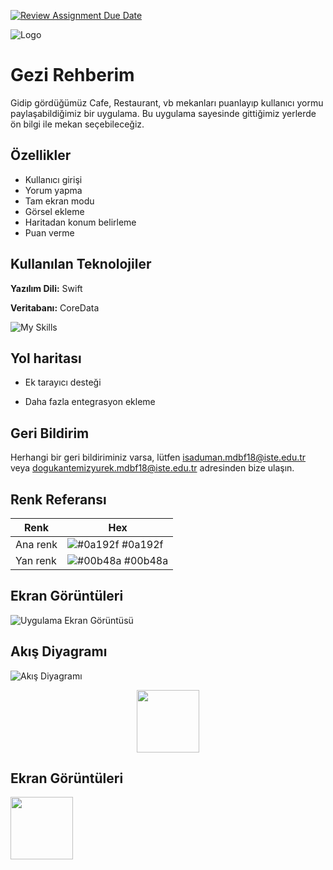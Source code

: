 [![Review Assignment Due Date](https://classroom.github.com/assets/deadline-readme-button-24ddc0f5d75046c5622901739e7c5dd533143b0c8e959d652212380cedb1ea36.svg)](https://classroom.github.com/a/QA5O9x4M)

![Logo](https://iili.io/HS2f7s4.png)

    
# Gezi Rehberim

Gidip gördüğümüz Cafe, Restaurant, vb mekanları puanlayıp kullanıcı yormu paylaşabildiğimiz bir uygulama. Bu uygulama sayesinde gittiğimiz yerlerde ön bilgi ile mekan seçebileceğiz.


## Özellikler

- Kullanıcı girişi
- Yorum yapma
- Tam ekran modu
- Görsel ekleme
- Haritadan konum belirleme
- Puan verme
 

  
## Kullanılan Teknolojiler ##

**Yazılım Dili:** Swift

**Veritabanı:** CoreData

![My Skills](https://skills.thijs.gg/icons?i=swift)
  
## Yol haritası

- Ek tarayıcı desteği

- Daha fazla entegrasyon ekleme

  
## Geri Bildirim

Herhangi bir geri bildiriminiz varsa, lütfen isaduman.mdbf18@iste.edu.tr veya dogukantemizyurek.mdbf18@iste.edu.tr adresinden bize ulaşın.

  ## Renk Referansı

| Renk             | Hex                                                                |
| ----------------- | ------------------------------------------------------------------ |
| Ana renk | ![#0a192f](https://via.placeholder.com/10/0a192f?text=+) #0a192f 
| Yan renk | ![#00b48a](https://via.placeholder.com/10/00b48a?text=+) #00b48a |
 
## Ekran Görüntüleri

![Uygulama Ekran Görüntüsü](https://iili.io/HS2nju1.jpg)

## Akış Diyagramı

![Akış Diyagramı](https://iili.io/HS3g1Ns.png)

  <div id="header" align="center">
  <img src="https://media.giphy.com/media/M9gbBd9nbDrOTu1Mqx/giphy.gif" width="100"/>
</div>

## Ekran Görüntüleri

<img src="https://iili.io/H4oSzVj.jpg" width="100" height="100" />

  
